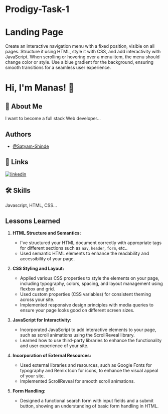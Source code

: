 # Prodigy-Task-1

# Landing Page

Create an interactive navigation menu with a fixed position, visible on all pages. Structure it using HTML, style it with CSS, and add interactivity with JavaScript. When scrolling or hovering over a menu item, the menu should change color or style. Use a blue gradient for the background, ensuring smooth transitions for a seamless user experience.


# Hi, I'm Manas! 👋


## 🚀 About Me
I want to become a full stack Web developer...


## Authors

- [@Satyam-Shinde](https://github.com/Manas-Kalamkar)


## 🔗 Links
[![linkedin](https://img.shields.io/badge/linkedin-0A66C2?style=for-the-badge&logo=linkedin&logoColor=white)](https://www.linkedin.com/in/manas-kalamkar-049323262/)


## 🛠 Skills
Javascript, HTML, CSS...


## Lessons Learned

1. **HTML Structure and Semantics:**
   - I've structured your HTML document correctly with appropriate tags for different sections such as `nav`, `header`, `form`, etc..
   - Used semantic HTML elements to enhance the readability and accessibility of your page.

2. **CSS Styling and Layout:**
   - Applied various CSS properties to style the elements on your page, including typography, colors, spacing, and layout management using flexbox and grid.
   - Used custom properties (CSS variables) for consistent theming across your site.
   - Implemented responsive design principles with media queries to ensure your page looks good on different screen sizes.

3. **JavaScript for Interactivity:**
   - Incorporated JavaScript to add interactive elements to your page, such as scroll animations using the ScrollReveal library.
   - Learned how to use third-party libraries to enhance the functionality and user experience of your site.

4. **Incorporation of External Resources:**
   - Used external libraries and resources, such as Google Fonts for typography and Remix Icon for icons, to enhance the visual appeal of your site.
   - Implemented ScrollReveal for smooth scroll animations.

5. **Form Handling:**
   - Designed a functional search form with input fields and a submit button, showing an understanding of basic form handling in HTML.

